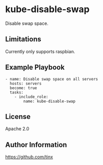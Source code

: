kube-disable-swap
=================

Disable swap space.

Limitations
-----------

Currently only supports raspbian.

Example Playbook
----------------

    - name: Disable swap space on all servers
      hosts: servers
      become: true
      tasks:
        - include_role:
            name: kube-disable-swap

License
-------

Apache 2.0

Author Information
------------------

https://github.com/tinx

